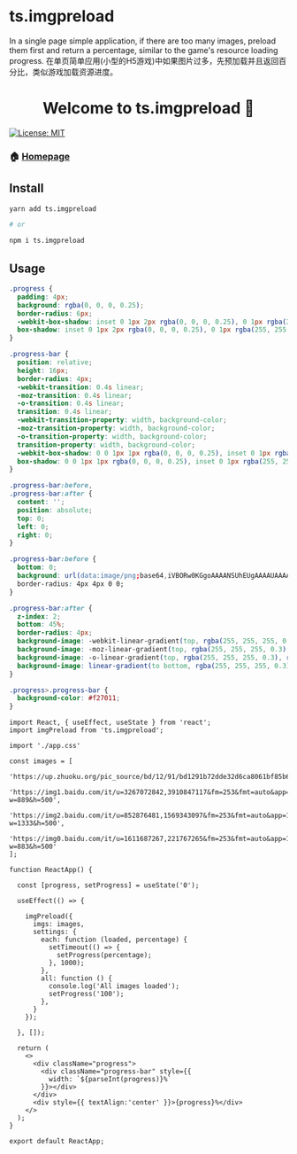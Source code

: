 # ts.imgpreload
In a single page simple application, if there are too many images, preload them first and return a percentage, similar to the game's resource loading progress.  在单页简单应用(小型的H5游戏)中如果图片过多，先预加载并且返回百分比，类似游戏加载资源进度。

<h1 align="center">Welcome to ts.imgpreload 👋</h1>
<p>
  <a href="#" target="_blank">
    <img alt="License: MIT" src="https://img.shields.io/badge/License-MIT-yellow.svg" />
  </a>
</p>

### 🏠 [Homepage](https://github.com/QShengW/sw-ui)

## Install

```sh
yarn add ts.imgpreload

# or

npm i ts.imgpreload
```

## Usage

```app.css
.progress {
  padding: 4px;
  background: rgba(0, 0, 0, 0.25);
  border-radius: 6px;
  -webkit-box-shadow: inset 0 1px 2px rgba(0, 0, 0, 0.25), 0 1px rgba(255, 255, 255, 0.08);
  box-shadow: inset 0 1px 2px rgba(0, 0, 0, 0.25), 0 1px rgba(255, 255, 255, 0.08);
}

.progress-bar {
  position: relative;
  height: 16px;
  border-radius: 4px;
  -webkit-transition: 0.4s linear;
  -moz-transition: 0.4s linear;
  -o-transition: 0.4s linear;
  transition: 0.4s linear;
  -webkit-transition-property: width, background-color;
  -moz-transition-property: width, background-color;
  -o-transition-property: width, background-color;
  transition-property: width, background-color;
  -webkit-box-shadow: 0 0 1px 1px rgba(0, 0, 0, 0.25), inset 0 1px rgba(255, 255, 255, 0.1);
  box-shadow: 0 0 1px 1px rgba(0, 0, 0, 0.25), inset 0 1px rgba(255, 255, 255, 0.1);
}

.progress-bar:before,
.progress-bar:after {
  content: '';
  position: absolute;
  top: 0;
  left: 0;
  right: 0;
}

.progress-bar:before {
  bottom: 0;
  background: url(data:image/png;base64,iVBORw0KGgoAAAANSUhEUgAAAAUAAAAFCAYAAACNbyblAAAAJ0lEQVR42mXMsQkAAAzDMH+S/69M6VAoeAgGDQFIW/4QQARbwaF+B3+SPGAo8blgAAAAAElFTkSuQmCC) 0 0 repeat;
  border-radius: 4px 4px 0 0;
}

.progress-bar:after {
  z-index: 2;
  bottom: 45%;
  border-radius: 4px;
  background-image: -webkit-linear-gradient(top, rgba(255, 255, 255, 0.3), rgba(255, 255, 255, 0.05));
  background-image: -moz-linear-gradient(top, rgba(255, 255, 255, 0.3), rgba(255, 255, 255, 0.05));
  background-image: -o-linear-gradient(top, rgba(255, 255, 255, 0.3), rgba(255, 255, 255, 0.05));
  background-image: linear-gradient(to bottom, rgba(255, 255, 255, 0.3), rgba(255, 255, 255, 0.05));
}

.progress>.progress-bar {
  background-color: #f27011;
}
```

```tsx
import React, { useEffect, useState } from 'react';
import imgPreload from 'ts.imgpreload';

import './app.css'

const images = [
  'https://up.zhuoku.org/pic_source/bd/12/91/bd1291b72dde32d6ca8061bf85b66241.jpg',
  'https://img1.baidu.com/it/u=3267072842,3910847117&fm=253&fmt=auto&app=138&f=JPEG?w=889&h=500',
  'https://img2.baidu.com/it/u=852876481,1569343097&fm=253&fmt=auto&app=138&f=JPEG?w=1333&h=500',
  'https://img0.baidu.com/it/u=1611687267,221767265&fm=253&fmt=auto&app=138&f=PNG?w=883&h=500'
];

function ReactApp() {

  const [progress, setProgress] = useState('0');

  useEffect(() => {

    imgPreload({
      imgs: images, 
      settings: {
        each: function (loaded, percentage) {
          setTimeout(() => {
            setProgress(percentage);
          }, 1000);
        },
        all: function () {
          console.log('All images loaded');
          setProgress('100');
        },
      }
    });

  }, []);

  return (
    <>
      <div className="progress">
        <div className="progress-bar" style={{
          width: `${parseInt(progress)}%`
        }}></div>
      </div>
      <div style={{ textAlign:'center' }}>{progress}%</div>
    </>
  );
}

export default ReactApp;
```

```vue

```
<!-- # 🥥 [All Use Cases](https://github.com/QShengW/sw-ui/blob/master/src/App.tsx) -->

<!-- # React Mobile Component

Current projects include component encapsulation for everyday use -->


```
